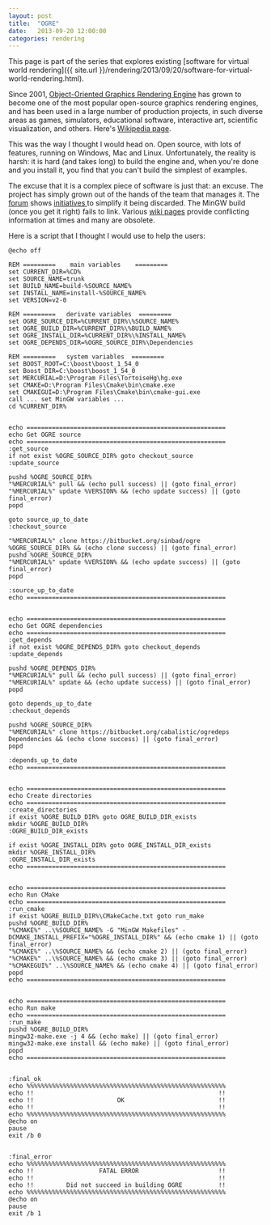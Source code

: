 ```yaml
---
layout: post
title:  "OGRE"
date:   2013-09-20 12:00:00
categories: rendering
---
```


This page is part of the series that explores existing
[software for virtual world rendering]({{ site.url }}/rendering/2013/09/20/software-for-virtual-world-rendering.html).

Since 2001, 
[Object-Oriented Graphics Rendering Engine][ogre]
has grown to become one of the most popular open-source 
graphics rendering engines, and has been used in a 
large number of production projects, in such diverse 
areas as games, simulators, educational software, 
interactive art, scientific visualization, and others.
Here's [Wikipedia page](http://en.wikipedia.org/wiki/OGRE).

This was the way I thought I would head on. Open source, with 
lots of features, running on Windows, Mac and Linux. 
Unfortunately, the reality  is harsh: it is hard (and takes long)
to build the engine and, when you're done and you install it,
you find that you can't build the simplest of examples.

The excuse that it is a complex piece of software is just 
that: an excuse. The project has simply grown out of the
hands of the team that manages it. 
The [forum](http://www.ogre3d.org/forums/) shows 
[initiatives ](http://www.ogre3d.org/forums/viewtopic.php?f=25&t=78165)
to simplify it being discarded. The MinGW build (once 
you get it right) fails to link. Various 
[wiki pages](http://www.ogre3d.org/tikiwiki/tiki-index.php)
provide conflicting information at times and many are obsolete.


Here is a script that I thought I would use to help the users:

    @echo off

    REM =========    main variables    =========
    set CURRENT_DIR=%CD%
    set SOURCE_NAME=trunk
    set BUILD_NAME=build-%SOURCE_NAME%
    set INSTALL_NAME=install-%SOURCE_NAME%
    set VERSION=v2-0

    REM =========   derivate variables  =========
    set OGRE_SOURCE_DIR=%CURRENT_DIR%\%SOURCE_NAME%
    set OGRE_BUILD_DIR=%CURRENT_DIR%\%BUILD_NAME%
    set OGRE_INSTALL_DIR=%CURRENT_DIR%\%INSTALL_NAME%
    set OGRE_DEPENDS_DIR=%OGRE_SOURCE_DIR%\Dependencies

    REM =========   system variables  =========
    set BOOST_ROOT=C:\boost\boost_1_54_0
    set Boost_DIR=C:\boost\boost_1_54_0
    set MERCURIAL=D:\Program Files\TortoiseHg\hg.exe
    set CMAKE=D:\Program Files\Cmake\bin\cmake.exe
    set CMAKEGUI=D:\Program Files\Cmake\bin\cmake-gui.exe
    call ... set MinGW variables ...
    cd %CURRENT_DIR%


    echo =======================================================
    echo Get OGRE source
    echo =======================================================
    :get_source
    if not exist %OGRE_SOURCE_DIR% goto checkout_source
    :update_source

    pushd %OGRE_SOURCE_DIR%
    "%MERCURIAL%" pull && (echo pull success) || (goto final_error)
    "%MERCURIAL%" update %VERSION% && (echo update success) || (goto final_error)
    popd

    goto source_up_to_date
    :checkout_source

    "%MERCURIAL%" clone https://bitbucket.org/sinbad/ogre %OGRE_SOURCE_DIR% && (echo clone success) || (goto final_error)
    pushd %OGRE_SOURCE_DIR%
    "%MERCURIAL%" update %VERSION% && (echo update success) || (goto final_error)
    popd

    :source_up_to_date
    echo =======================================================


    echo =======================================================
    echo Get OGRE dependencies
    echo =======================================================
    :get_depends
    if not exist %OGRE_DEPENDS_DIR% goto checkout_depends
    :update_depends

    pushd %OGRE_DEPENDS_DIR%
    "%MERCURIAL%" pull && (echo pull success) || (goto final_error)
    "%MERCURIAL%" update && (echo update success) || (goto final_error)
    popd

    goto depends_up_to_date
    :checkout_depends

    pushd %OGRE_SOURCE_DIR%
    "%MERCURIAL%" clone https://bitbucket.org/cabalistic/ogredeps Dependencies && (echo clone success) || (goto final_error)
    popd

    :depends_up_to_date
    echo =======================================================


    echo =======================================================
    echo Create directories
    echo =======================================================
    :create_directories
    if exist %OGRE_BUILD_DIR% goto OGRE_BUILD_DIR_exists
    mkdir %OGRE_BUILD_DIR%
    :OGRE_BUILD_DIR_exists

    if exist %OGRE_INSTALL_DIR% goto OGRE_INSTALL_DIR_exists
    mkdir %OGRE_INSTALL_DIR%
    :OGRE_INSTALL_DIR_exists
    echo =======================================================


    echo =======================================================
    echo Run CMake
    echo =======================================================
    :run_cmake
    if exist %OGRE_BUILD_DIR%\CMakeCache.txt goto run_make
    pushd %OGRE_BUILD_DIR%
    "%CMAKE%" ..\%SOURCE_NAME% -G "MinGW Makefiles" -DCMAKE_INSTALL_PREFIX="%OGRE_INSTALL_DIR%" && (echo cmake 1) || (goto final_error)
    "%CMAKE%" ..\%SOURCE_NAME% && (echo cmake 2) || (goto final_error)
    "%CMAKE%" ..\%SOURCE_NAME% && (echo cmake 3) || (goto final_error)
    "%CMAKEGUI%" ..\%SOURCE_NAME% && (echo cmake 4) || (goto final_error)
    popd
    echo =======================================================


    echo =======================================================
    echo Run make
    echo =======================================================
    :run_make
    pushd %OGRE_BUILD_DIR%
    mingw32-make.exe -j 4 && (echo make) || (goto final_error)
    mingw32-make.exe install && (echo make) || (goto final_error)
    popd
    echo =======================================================


    :final_ok
    echo %%%%%%%%%%%%%%%%%%%%%%%%%%%%%%%%%%%%%%%%%%%%%%%%%%%%%%%
    echo !!                                                   !!
    echo !!                       OK                          !!
    echo !!                                                   !!
    echo %%%%%%%%%%%%%%%%%%%%%%%%%%%%%%%%%%%%%%%%%%%%%%%%%%%%%%%
    @echo on
    pause
    exit /b 0


    :final_error
    echo %%%%%%%%%%%%%%%%%%%%%%%%%%%%%%%%%%%%%%%%%%%%%%%%%%%%%%%
    echo !!                  FATAL ERROR                      !!
    echo !!                                                   !!
    echo !!         Did not succeed in building OGRE          !!
    echo %%%%%%%%%%%%%%%%%%%%%%%%%%%%%%%%%%%%%%%%%%%%%%%%%%%%%%%
    @echo on
    pause
    exit /b 1



[ogre]: (http://www.ogre3d.org/)
